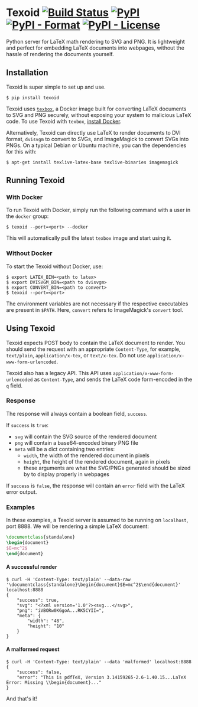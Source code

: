 # Texoid [![Build Status](https://img.shields.io/travis/DMOJ/texoid.svg)](https://travis-ci.org/DMOJ/texoid)  [![PyPI](https://img.shields.io/pypi/v/texoid.svg)](https://pypi.org/project/texoid/) [![PyPI - Format](https://img.shields.io/pypi/format/texoid.svg)](https://pypi.org/project/texoid/) [![PyPI - License](https://img.shields.io/pypi/l/texoid.svg)](https://pypi.org/project/texoid/)

Python server for LaTeX math rendering to SVG and PNG.
It is lightweight and perfect for embedding LaTeX documents into webpages, without the hassle of rendering the documents yourself.

## Installation
Texoid is super simple to set up and use.

```shell
$ pip install texoid
```

Texoid uses [`texbox`](https://github.com/DMOJ/texbox), a Docker image built for converting LaTeX documents to SVG and PNG securely, without exposing your system to malicious LaTeX code. To use Texoid with `texbox`, [install Docker](https://docs.docker.com/install/).

Alternatively, Texoid can directly use LaTeX to render documents to DVI format, `dvisvgm` to convert to SVGs, and ImageMagick to convert SVGs into PNGs. On a typical Debian or Ubuntu machine, you can the dependencies for this with:

```shell
$ apt-get install texlive-latex-base texlive-binaries imagemagick
```

## Running Texoid

### With Docker
To run Texoid with Docker, simply run the following command with a user in the `docker` group:

```shell
$ texoid --port=<port> --docker
```

This will automatically pull the latest `texbox` image and start using it.

### Without Docker
To start the Texoid without Docker, use:

```shell
$ export LATEX_BIN=<path to latex>
$ export DVISVGM_BIN=<path to dvisvgm>
$ export CONVERT_BIN=<path to convert>
$ texoid --port=<port>
```

The environment variables are not necessary if the respective executables are present in `$PATH`. Here, `convert` refers to ImageMagick's `convert` tool.

## Using Texoid

Texoid expects POST body to contain the LaTeX document to render. You should send the request with an appropriate `Content-Type`, for example, `text/plain`, `application/x-tex`, or `text/x-tex`. Do not use `application/x-www-form-urlencoded`.

Texoid also has a legacy API. This API uses `application/x-www-form-urlencoded` as `Content-Type`, and sends the LaTeX code form-encoded in the `q` field.

### Response
The response will always contain a boolean field, `success`.

If `success` is `true`:

* `svg` will contain the SVG source of the rendered document
* `png` will contain a base64-encoded binary PNG file
* `meta` will be a dict containing two entries:
  * `width`, the width of the rendered document in pixels
  * `height`, the height of the rendered document, again in pixels
  * these arguments are what the SVG/PNGs generated should be sized by to display properly in webpages

If `success` is `false`, the response will contain an `error` field with the LaTeX error output.

### Examples
In these examples, a Texoid server is assumed to be running on `localhost`, port 8888. We will be rendering a simple LaTeX document:

```latex
\documentclass{standalone}
\begin{document}
$E=mc^2$
\end{document}
```

#### A successful render
```shell
$ curl -H 'Content-Type: text/plain' --data-raw '\documentclass{standalone}\begin{document}$E=mc^2$\end{document}' localhost:8888
{
    "success": true,
    "svg": "<?xml version='1.0'?><svg...</svg>",
    "png": "iVBORw0KGgoA...RK5CYII=",
    "meta": {
        "width": "48", 
        "height": "10"
    }
}
```

#### A malformed request
```shell
$ curl -H 'Content-Type: text/plain' --data 'malformed' localhost:8888
{
    "success": false,
    "error": "This is pdfTeX, Version 3.14159265-2.6-1.40.15...LaTeX Error: Missing \\begin{document}..."
}
```

And that's it!
